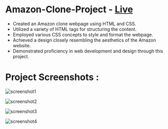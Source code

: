 # Amazon-Clone-Project - <a href="https://saptarshi1211mondal.github.io/Amazon-Clone-Project/">Live</a>
- Created an Amazon clone webpage using HTML and CSS.
- Utilized a variety of HTML tags for structuring the content.
- Employed various CSS concepts to style and format the webpage.
- Achieved a design closely resembling the aesthetics of the Amazon website.
- Demonstrated proficiency in web development and design through this project.

# Project Screenshots :


![screenshot1](https://github.com/saptarshi1211mondal/Amazon-Clone-Project/assets/70250497/df171605-5f67-4f4d-83b9-4dcd93f79191)

![screenshot2](https://github.com/saptarshi1211mondal/Amazon-Clone-Project/assets/70250497/c9cad1b8-227f-4575-aad9-b34a67a05c1c)

![screenshot3](https://github.com/saptarshi1211mondal/Amazon-Clone-Project/assets/70250497/8ce9bbef-a38f-4ef4-9d6e-7a83c44c3be4)

![screenshot4](https://github.com/saptarshi1211mondal/Amazon-Clone-Project/assets/70250497/91d8272d-4b7f-4320-b51f-6ab22d625992)
